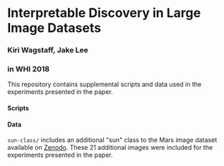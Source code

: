 # Interpretable Discovery in Large Image Datasets
### Kiri Wagstaff, Jake Lee
### in WHI 2018

This repository contains supplemental scripts and data used in the experiments presented in the paper.

#### Scripts

#### Data

`sun-class/` includes an additional "sun" class to the Mars image dataset available on [Zenodo](http://doi.org/10.5281/zenodo.1049137). These 21 additional images were included for the experiments presented in the paper.

